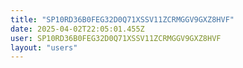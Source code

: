 ```yaml
---
title: "SP10RD36B0FEG32D0Q71XSSV11ZCRMGGV9GXZ8HVF"
date: 2025-04-02T22:05:01.455Z
user: SP10RD36B0FEG32D0Q71XSSV11ZCRMGGV9GXZ8HVF
layout: "users"
---
```

    